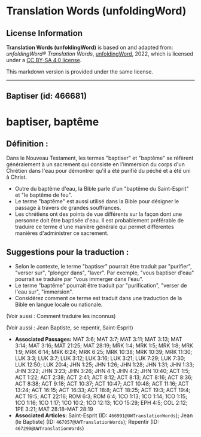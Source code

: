 # Translation Words (unfoldingWord)

## License Information

**Translation Words (unfoldingWord)** is based on and adapted from: _unfoldingWord® Translation Words_, [unfoldingWord](https://unfoldingword.org/utw), 2022, which is licensed under a [CC BY-SA 4.0 license](https://creativecommons.org/licenses/by-sa/4.0/legalcode.en).

This markdown version is provided under the same license.



--------------------------------

## Baptiser (id: 466681)

baptiser, baptême
=================

Définition :
------------

Dans le Nouveau Testament, les termes "baptiser" et "baptême" se réfèrent généralement à un sacrement qui consiste en l'immersion du corps d'un Chrétien dans l'eau pour démontrer qu'il a été purifié du péché et a été uni à Christ.

* Outre du baptême d'eau, la Bible parle d'un "baptême du Saint\-Esprit" et "le baptême de feu".
* Le terme "baptême" est aussi utilisé dans la Bible pour désigner le passage à travers de grandes souffrances.
* Les chrétiens ont des points de vue différents sur la façon dont une personne doit être baptisée d'eau. Il est probablement préférable de traduire ce terme d'une manière générale qui permet différentes manières d'administrer ce sacrement.

Suggestions pour la traduction :
--------------------------------

* Selon le contexte, le terme "baptiser" pourrait être traduit par "purifier", "verser sur", "plonger dans", "laver". Par exemple, "vous baptiser d'eau" pourrait se traduire par "vous immerger dans l'eau".
* Le terme "baptême" pourrait être traduit par "purification", "verser de l'eau sur", "immersion".
* Considérez comment ce terme est traduit dans une traduction de la Bible en langue locale ou nationale.

(Voir aussi : Comment traduire les inconnus)

(Voir aussi : Jean Baptiste, se repentir, Saint\-Esprit)

* **Associated Passages:** MAT 3:6; MAT 3:7; MAT 3:11; MAT 3:13; MAT 3:14; MAT 3:16; MAT 21:25; MAT 28:19; MRK 1:4; MRK 1:5; MRK 1:8; MRK 1:9; MRK 6:14; MRK 6:24; MRK 6:25; MRK 10:38; MRK 10:39; MRK 11:30; LUK 3:3; LUK 3:7; LUK 3:12; LUK 3:16; LUK 3:21; LUK 7:29; LUK 7:30; LUK 12:50; LUK 20:4; JHN 1:25; JHN 1:26; JHN 1:28; JHN 1:31; JHN 1:33; JHN 3:22; JHN 3:23; JHN 3:26; JHN 4:1; JHN 4:2; JHN 10:40; ACT 1:5; ACT 1:22; ACT 2:38; ACT 2:41; ACT 8:12; ACT 8:13; ACT 8:16; ACT 8:36; ACT 8:38; ACT 9:18; ACT 10:37; ACT 10:47; ACT 10:48; ACT 11:16; ACT 13:24; ACT 16:15; ACT 16:33; ACT 18:8; ACT 18:25; ACT 19:3; ACT 19:4; ACT 19:5; ACT 22:16; ROM 6:3; ROM 6:4; 1CO 1:13; 1CO 1:14; 1CO 1:15; 1CO 1:16; 1CO 1:17; 1CO 10:2; 1CO 12:13; 1CO 15:29; EPH 4:5; COL 2:12; 1PE 3:21; MAT 28:18–MAT 28:19
* **Associated Articles:** Saint-Esprit (ID: `466991@UWTranslationWords`); Jean (le Baptiste) (ID: `467057@UWTranslationWords`); Repentir (ID: `467290@UWTranslationWords`)

